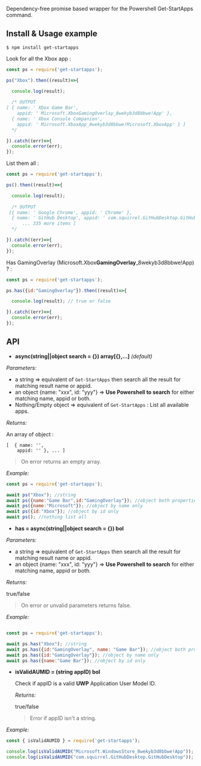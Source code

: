 Dependency-free promise based wrapper for the Powershell Get-StartApps command.

Install & Usage example
-----------------------

```$ npm install get-startapps```

Look for all the Xbox app :

```js
const ps = require('get-startapps');

ps("Xbox").then((result)=>{

  console.log(result);
  
  /* OUTPUT
[ { name: ' Xbox Game Bar',
    appid: ' Microsoft.XboxGamingOverlay_8wekyb3d8bbwe!App' },
  { name: ' Xbox Console Companion',
    appid: ' Microsoft.XboxApp_8wekyb3d8bbwe!Microsoft.XboxApp' } ] 
  */

}).catch((err)=>{
  console.error(err);
});
```

List them all :

```js
const ps = require('get-startapps');

ps().then((result)=>{

  console.log(result);
  
  /* OUTPUT
 [{ name: ' Google Chrome', appid: ' Chrome' },
  { name: ' GitHub Desktop', appid: ' com.squirrel.GitHubDesktop.GitHubDesktop' }, 
      ... 335 more items ]
  */

}).catch((err)=>{
  console.error(err);
});
```

Has GamingOverlay (Microsoft.Xbox**GamingOverlay**_8wekyb3d8bbwe!App) ? :

```js
const ps = require('get-startapps');

ps.has({id:"GamingOverlay"}).then((result)=>{

  console.log(result); // true or false

}).catch((err)=>{
  console.error(err);
});
```

API
---

- **async(string||object search = {}) array[{},...]** _(default)_

*Parameters:*

- a string => equivalent of `Get-StartApps` then search all the result for matching result name or appid.
- an object {name: "xxx", id: "yyy"} =>  **Use Powershell to search** for either matching name, appid or both.
- Nothing/Empty object => equivalent of `Get-StartApps` : List all available apps.

*Returns:*

An array of object :

```
[  { name: '',
    appid: '' }, ... ]
```

> On error returns an empty array.


*Example:*
```js
const ps = require('get-startapps');

await ps("Xbox"); //string
await ps({name:"Game Bar",id:"GamingOverlay"}); //object both properties
await ps({name:"Microsoft"}); //object by name only
await ps({id:"Xbox"}); //object by id only
await ps(); //nothing list all

```

- **has = async(string||object search = {}) bol**

*Parameters:*

- a string => equivalent of `Get-StartApps` then search all the result for matching result name or appid.
- an object {name: "xxx", id: "yyy"} =>  **Use Powershell to search** for either matching name, appid or both.

*Returns:*

true/false

> On error or unvalid parameters returns false.


*Example:*
```js

const ps = require('get-startapps');

await ps.has("Xbox"); //string
await ps.has({id:"GamingOverlay", name: "Game Bar"}); //object both properties
await ps.has({id:"GamingOverlay"}); //object by name only
await ps.has({name:"Game Bar"}); //object by id only

```

- **isValidAUMID = (string appID) bol**
  
  Check if appID is a valid **UWP** Application User Model ID.
  
  *Returns:*

  true/false
  
  > Error if appID isn't a string.
   
*Example:*

  ```js
  const { isValidAUMID } = require('get-startapps');
  
  console.log(isValidAUMID("Microsoft.WindowsStore_8wekyb3d8bbwe!App")); //true
  console.log(isValidAUMID("com.squirrel.GitHubDesktop.GitHubDesktop")); //false
  
  ```

